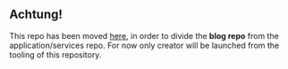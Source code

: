 ## Achtung!

This repo has been moved [here](https://github.com/carmon/til-utils), in order to divide the __blog repo__ from the application/services repo.
For now only creator will be launched from the tooling of this repository.